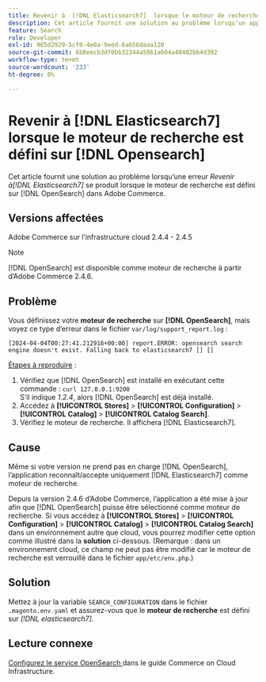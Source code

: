 ```yaml
---
title: Revenir à  [!DNL Elasticsearch7]  lorsque le moteur de recherche est défini sur  [!DNL Opensearch]
description: Cet article fournit une solution au problème lorsqu’un appel *Revenir à [!DNL Elasticsearch7]* error occurs when the search engine is set to [!DNL OpenSearch] dans Adobe Commerce.
feature: Search
role: Developer
exl-id: 965d2929-5cf0-4e0a-9eed-6a656daaa120
source-git-commit: 6b8eecb3df0bb32344a5861a604a40402bb4d392
workflow-type: tm+mt
source-wordcount: '233'
ht-degree: 0%

---
```


# Revenir à [!DNL Elasticsearch7] lorsque le moteur de recherche est défini sur [!DNL Opensearch]

Cet article fournit une solution au problème lorsqu’une erreur *Revenir à[!DNL Elasticsearch7]* se produit lorsque le moteur de recherche est défini sur [!DNL OpenSearch] dans Adobe Commerce.

## Versions affectées

Adobe Commerce sur l’infrastructure cloud 2.4.4 - 2.4.5

>[!NOTE]
>
>[!DNL OpenSearch] est disponible comme moteur de recherche à partir d’Adobe Commerce 2.4.6.

## Problème

Vous définissez votre **moteur de recherche** sur **[!DNL OpenSearch]**, mais voyez ce type d’erreur dans le fichier `var/log/support_report.log` :

```[2024-04-04T00:27:41.212916+00:00] report.ERROR: opensearch search engine doesn't exist. Falling back to elasticsearch7 [] []```

<u>Étapes à reproduire</u> :

1. Vérifiez que [!DNL OpenSearch] est installé en exécutant cette commande : `curl 127.0.0.1:9200`<br>
S’il indique *1.2.4*, alors [!DNL OpenSearch] est déjà installé.
1. Accédez à **[!UICONTROL Stores]** > **[!UICONTROL Configuration]** > **[!UICONTROL Catalog]** > **[!UICONTROL Catalog Search]**.
1. Vérifiez le moteur de recherche. Il affichera [!DNL Elasticsearch7].

## Cause

Même si votre version ne prend pas en charge [!DNL OpenSearch], l’application reconnaît/accepte uniquement [!DNL Elasticsearch7] comme moteur de recherche.

Depuis la version 2.4.6 d’Adobe Commerce, l’application a été mise à jour afin que [!DNL OpenSearch] puisse être sélectionné comme moteur de recherche.
Si vous accédez à **[!UICONTROL Stores]** > **[!UICONTROL Configuration]** > **[!UICONTROL Catalog]** > **[!UICONTROL Catalog Search]** dans un environnement autre que cloud, vous pourrez modifier cette option comme illustré dans la **solution** ci-dessous.
(Remarque : dans un environnement cloud, ce champ ne peut pas être modifié car le moteur de recherche est verrouillé dans le fichier `app/etc/env.php`.)

## Solution

Mettez à jour la variable `SEARCH_CONFIGURATION` dans le fichier `.magento.env.yaml` et assurez-vous que le **moteur de recherche** est défini sur *[!DNL elasticsearch7]*.

## Lecture connexe

[ Configurez le service OpenSearch ](https://experienceleague.adobe.com/docs/commerce-cloud-service/user-guide/configure/service/opensearch.html) dans le guide Commerce on Cloud Infrastructure.
